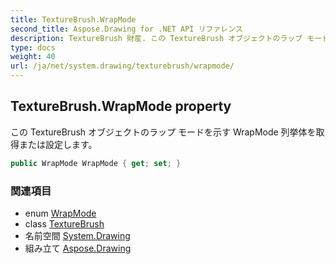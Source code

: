 ```yaml
---
title: TextureBrush.WrapMode
second_title: Aspose.Drawing for .NET API リファレンス
description: TextureBrush 財産. この TextureBrush オブジェクトのラップ モードを示す WrapMode 列挙体を取得または設定します
type: docs
weight: 40
url: /ja/net/system.drawing/texturebrush/wrapmode/
---
```

## TextureBrush.WrapMode property

この TextureBrush オブジェクトのラップ モードを示す WrapMode 列挙体を取得または設定します。

```csharp
public WrapMode WrapMode { get; set; }
```

### 関連項目

* enum [WrapMode](../../../system.drawing.drawing2d/wrapmode/)
* class [TextureBrush](../)
* 名前空間 [System.Drawing](../../texturebrush/)
* 組み立て [Aspose.Drawing](../../../)


